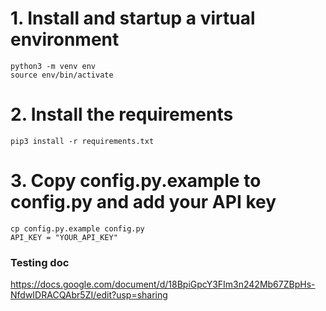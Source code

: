 # 1. Install and startup a virtual environment  
`python3 -m venv env`  
`source env/bin/activate`  

# 2. Install the requirements  
`pip3 install -r requirements.txt`  

# 3. Copy config.py.example to config.py and add your API key  
`cp config.py.example config.py`  
`API_KEY = "YOUR_API_KEY"`  



### Testing doc
https://docs.google.com/document/d/18BpiGpcY3FIm3n242Mb67ZBpHs-NfdwIDRACQAbr5ZI/edit?usp=sharing
